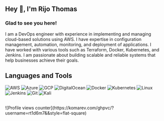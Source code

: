 ## Hey 👋, I'm Rijo Thomas  
  
### Glad to see you here!  
I am a DevOps engineer with experience in implementing and managing cloud-based solutions using AWS. I have expertise in configuration management, automation, monitoring, and deployment of applications. I have worked with various tools such as Terraform, Docker, Kubernetes, and Jenkins. I am passionate about building scalable and reliable systems that help businesses achieve their goals.  

## Languages and Tools   
![AWS](https://img.shields.io/badge/-AWS-000?&logo=Amazon-AWS&logoColor=F90)
![Azure](https://img.shields.io/badge/-Azure-000?&logo=microsoftazure)
![GCP](https://img.shields.io/badge/-GCP-000?&logo=googlecloud)
![DigitalOcean](https://img.shields.io/badge/-DigitalOcean-000?&logo=DigitalOcean)
![Docker](https://img.shields.io/badge/-Docker-000?&logo=Docker)
![Kubernetes](https://img.shields.io/badge/-Kubernetes-000?&logo=Kubernetes)
![Linux](https://img.shields.io/badge/-Linux-000?&logo=Linux)
![Jenkins](https://img.shields.io/badge/-Jenkins-000?&logo=Jenkins)
![Git](https://img.shields.io/badge/-Git-000?&logo=Git)
![Kali](https://img.shields.io/badge/-Kali-000?&logo=Kalilinux)

<br/>
![Profile views counter](https://komarev.com/ghpvc/?username=rt1d6m7&&style=flat-square)  
